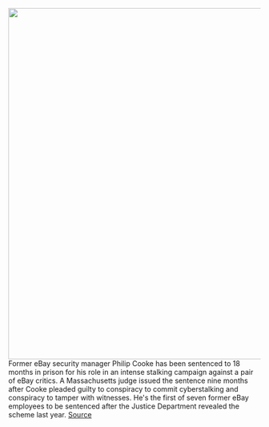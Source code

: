 <img src='https://cdn.vox-cdn.com/thumbor/SjXOWX2KllBZJjxUuszDxKCkIy4=/0x0:1020x681/1200x800/filters:focal(429x260:591x422)/cdn.vox-cdn.com/uploads/chorus_image/image/69640972/ebay-logo-stock_1020.0.jpg' width='700px' /><br/>
Former eBay security manager Philip Cooke has been sentenced to 18 months in prison for his role in an intense stalking campaign against a pair of eBay critics. A Massachusetts judge issued the sentence nine months after Cooke pleaded guilty to conspiracy to commit cyberstalking and conspiracy to tamper with witnesses. He's the first of seven former eBay employees to be sentenced after the Justice Department revealed the scheme last year.
<a href='https://www.theverge.com/2021/7/27/22596598/ebay-cyberstalking-campaign-ecommercebytes-philip-cooke-sentenced'> Source <a/>
